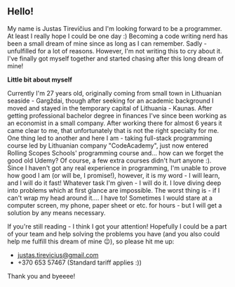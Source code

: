 ## Hello!
My name is Justas Tirevičius and I'm looking forward to be a programmer. At least I really hope I could be one day :)
Becoming a code writing nerd has been a small dream of mine since as long as I can remember. Sadly - unfulfilled for a lot of reasons. However, I'm not writing this to cry about it. I've finally got myself together and started chasing after this long dream of mine!

**Little bit about myself**

Currently I'm 27 years old, originally coming from small town in Lithuanian seaside - Gargždai, though after seeking for an academic background I moved and stayed in the temporary capital of Lithuania - Kaunas. After getting professional bachelor degree in finances I've since been working as an economist in a small company. After working there for almost 6 years it came clear to me, that unfortunately that is not the right specialty for me. One thing led to another and here I am - taking full-stack programming course led by Lithuanian company "CodeAcademy", just now entered Rolling Scopes Schools' programming course and... how can we forget the good old Udemy? Of course, a few extra courses didn't hurt anyone :).
Since I haven't got any real experience in programming, I'm unable to prove how good I am (or will be, I promise!), however, it is my word - I will learn, and I will do it fast! Whatever task I'm given - I will do it. I love diving deep into problems which at first glance are impossible. The worst thing is - if I can't wrap my head around it.... I have to! Sometimes I would stare at a computer screen, my phone, paper sheet or etc. for hours - but I will get a solution by any means necessary.

If you're still reading - I think I got your attention!
Hopefully I could be a part of your team and help solving the problems you have (and you also could help me fulfill this dream of mine 😉), so please hit me up:
- justas.tirevicius@gmail.com
- +370 653 57467 (Standard tariff applies :))

Thank you and byeeee!
